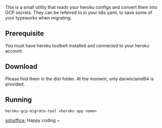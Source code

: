 This is a small utility that reads your heroku configs and convert them 
into GCP secrets. They can be referred to in your k8s yaml, 
to save some of your typeworks when migrating.

Prerequisite
------------

You must have heroku toolbelt installed and connected to your heroku 
account.

Download
--------

Please find them in the dist folder. At the moment, only darwin/amd64 is 
provided.

Running
-------

```
heroku-gcp-migrate-tool <heroku app name>
```

[sohoffice](https://medium.com/sohoffice), Happy coding ~
